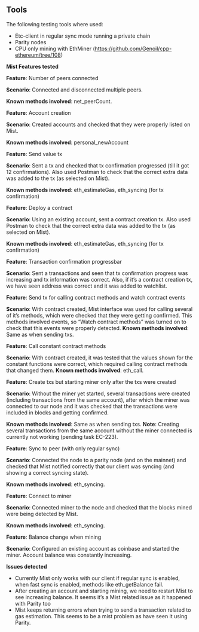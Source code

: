 ## Tools

The following testing tools where used:

- Etc-client in regular sync mode running a private chain
- Parity nodes
- CPU only mining with EthMiner (https://github.com/Genoil/cpp-ethereum/tree/108)

**Mist Features tested**
 
**Feature**: Number of peers connected

**Scenario**: Connected and disconnected multiple peers.

**Known methods involved**: net_peerCount.

 
**Feature**: Account creation

**Scenario**: Created accounts and checked that they were properly listed on Mist.

**Known methods involved**: personal_newAccount
 
**Feature**: Send value tx

**Scenario**: Sent a tx and checked that tx confirmation progressed (till it got 12 confirmations). Also used Postman to check that the correct extra data was added to the tx (as selected on Mist).

**Known methods involved**: eth_estimateGas, eth_syncing (for tx confirmation)
 
**Feature**: Deploy a contract

**Scenario**: Using an existing account, sent a contract creation tx. Also used Postman to check that the correct extra data was added to the tx (as selected on Mist).

**Known methods involved**: eth_estimateGas, eth_syncing (for tx confirmation)
 
**Feature**: Transaction confirmation progressbar

**Scenario**: Sent a transactions and seen that tx confirmation progress was increasing and tx information was correct. Also, if it’s a contract creation tx, we have seen address was correct and it was added to watchlist.
 
**Feature**: Send tx for calling contract methods and watch contract events

**Scenario**: With contract created, Mist interface was used for calling several of it’s methods, which were checked that they were getting confirmed. This methods involved events, so “Watch contract methods” was turned on to check that this events were properly detected.
**Known methods involved**: Same as when sending txs.
 
 
**Feature**: Call constant contract methods

**Scenario**: With contract created, it was tested that the values shown for the constant functions were correct, which required calling contract methods that changed them.
**Known methods involved**: eth_call.
 
**Feature**: Create txs but starting miner only after the txs were created

**Scenario**: Without the miner yet started, several transactions were created (including transactions from the same account), after which the miner was connected to our node and it was checked that the transactions were included in blocks and getting confirmed.

**Known methods involved**: Same as when sending txs.
**Note**: Creating several transactions from the same account without the miner connected is currently not working (pending task EC-223).
 
**Feature**: Sync to peer (with only regular sync)

**Scenario**: Connected the node to a parity node (and on the mainnet) and checked that Mist notified correctly that our client was syncing (and showing a correct syncing state).

**Known methods involved**: eth_syncing.
 
**Feature**: Connect to miner

**Scenario**: Connected miner to the node and checked that the blocks mined were being detected by Mist.

**Known methods involved**: eth_syncing.
 
**Feature**: Balance change when mining

**Scenario**: Configured an existing account as coinbase and started the miner. Account balance was constantly increasing. 
 
**Issues detected**
 
- Currently Mist only works with our client if regular sync is enabled, when fast sync is enabled, methods like eth_getBalance fail.
- After creating an account and starting mining, we need to restart Mist to see increasing balance. It seems it’s a Mist related issue as it happened with Parity too
- Mist keeps returning errors when trying to send a transaction related to gas estimation. This seems to be a mist problem as have seen it using Parity.


 
